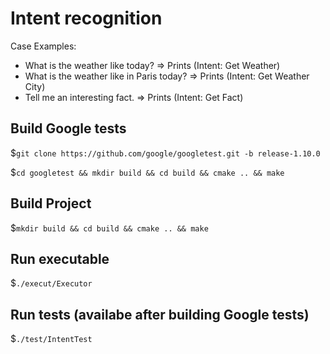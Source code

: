 # Intent recognition

Case Examples:
- What is the weather like today? => Prints (Intent: Get Weather)
- What is the weather like in Paris today? => Prints (Intent: Get Weather City)
- Tell me an interesting fact. => Prints (Intent: Get Fact)

## Build Google tests

$`git clone https://github.com/google/googletest.git -b release-1.10.0`

$`cd googletest && mkdir build && cd build && cmake .. && make`      


## Build Project

$`mkdir build && cd build && cmake .. && make`      

## Run executable
$`./execut/Executor`      

## Run tests (availabe after building Google tests)
$`./test/IntentTest`